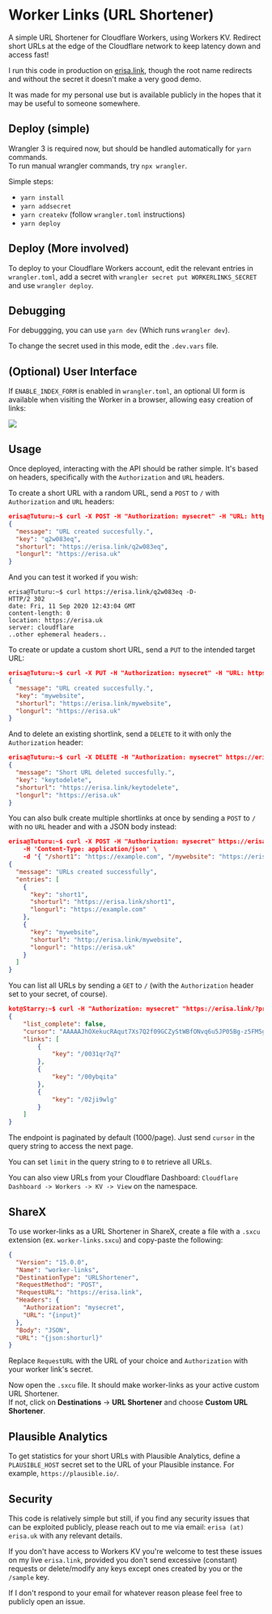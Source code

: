 # Worker Links (URL Shortener)

A simple URL Shortener for Cloudflare Workers, using Workers KV. Redirect short URLs at the edge of the Cloudflare network to keep latency down and access fast!

I run this code in production on [erisa.link](https://erisa.link/example), though the root name redirects and without the secret it doesn't make a very good demo.

It was made for my personal use but is available publicly in the hopes that it may be useful to someone somewhere.

## Deploy (simple)

Wrangler 3 is required now, but should be handled automatically for `yarn` commands.  
To run manual wrangler commands, try `npx wrangler`.

Simple steps:

- `yarn install`
- `yarn addsecret`
- `yarn createkv` (follow `wrangler.toml` instructions)
- `yarn deploy`

## Deploy (More involved)

To deploy to your Cloudflare Workers account, edit the relevant entries in `wrangler.toml`, add a secret with `wrangler secret put WORKERLINKS_SECRET` and use `wrangler deploy`.

## Debugging

For debuggging, you can use `yarn dev` (Which runs `wrangler dev`). 

To change the secret used in this mode, edit the `.dev.vars` file.

## (Optional) User Interface

If `ENABLE_INDEX_FORM` is enabled in `wrangler.toml`, an optional UI form is available when visiting the Worker in a browser, allowing easy creation of links:

![](https://i.imgur.com/Xrgj6X6.png)

## Usage

Once deployed, interacting with the API should be rather simple. It's based on headers, specifically with the `Authorization` and `URL` headers.

To create a short URL with a random URL, send a `POST` to `/` with `Authorization` and `URL` headers:

```json
erisa@Tuturu:~$ curl -X POST -H "Authorization: mysecret" -H "URL: https://erisa.uk" https://erisa.link/
{
  "message": "URL created succesfully.",
  "key": "q2w083eq",
  "shorturl": "https://erisa.link/q2w083eq",
  "longurl": "https://erisa.uk"
}
```

And you can test it worked if you wish:

```http
erisa@Tuturu:~$ curl https://erisa.link/q2w083eq -D-
HTTP/2 302
date: Fri, 11 Sep 2020 12:43:04 GMT
content-length: 0
location: https://erisa.uk
server: cloudflare
..other ephemeral headers..
```

To create or update a custom short URL, send a `PUT` to the intended target URL:

```json
erisa@Tuturu:~$ curl -X PUT -H "Authorization: mysecret" -H "URL: https://erisa.uk" https://erisa.link/mywebsite
{
  "message": "URL created succesfully.",
  "key": "mywebsite",
  "shorturl": "https://erisa.link/mywebsite",
  "longurl": "https://erisa.uk"
}
```

And to delete an existing shortlink, send a `DELETE` to it with only the `Authorization` header:

```json
erisa@Tuturu:~$ curl -X DELETE -H "Authorization: mysecret" https://erisa.link/keytodelete
{
  "message": "Short URL deleted succesfully.",
  "key": "keytodelete",
  "shorturl": "https://erisa.link/keytodelete",
  "longurl": "https://erisa.uk"
}
```

You can also bulk create multiple shortlinks at once by sending a `POST` to `/` with no `URL` header and with a JSON body instead:

```json
erisa@Tuturu:~$ curl -X POST -H "Authorization: mysecret" https://erisa.link/ \
    -H 'Content-Type: application/json' \
    -d '{ "/short1": "https://example.com", "/mywebsite": "https://erisa.uk" }'
{
  "message": "URLs created successfully",
  "entries": [
    {
      "key": "short1",
      "shorturl": "https://erisa.link/short1",
      "longurl": "https://example.com"
    },
    {
      "key": "mywebsite",
      "shorturl": "http://erisa.link/mywebsite",
      "longurl": "https://erisa.uk"
    }
  ]
}
```

You can list all URLs by sending a `GET` to `/` (with the `Authorization` header set to your secret, of course).

```json
kot@Starry:~$ curl -H "Authorization: mysecret" "https://erisa.link/?prefix=%2F&limit=1"
{
    "list_complete": false,
    "cursor": "AAAAAJhOXekucRAqut7Xs7Q2f09GCZyStWBfONvq6u5JP05Bg-z5FM5gf7krRaDrsvyxqfDuvFWUHIZp2n9OZ7Au92h-x68xwg8-bwerIoPd7fesG5w-ZB6f6oXopZHNXDCscmVUQ0OIaDEOx_6pruyEcCKfD3WpOstj6lO_sYJG_zQKdBgmYvLoMFQpK-cK7t8mCLWQA2t351xc9sJ08SM0JniY73t7bOdSxF3ADVTV6ihMSti0Z6svhpknfCn9VHjT",
    "links": [
        {
            "key": "/0031qr7q7"
        },
        {
            "key": "/00ybqita"
        },
        {
            "key": "/02ji9wlg"
        }
    ]
}
```

The endpoint is paginated by default (1000/page). Just send `cursor` in the query string to access the next page.

You can set `limit` in the query string to `0` to retrieve all URLs.

You can also view URLs from your Cloudflare Dashboard:
`Cloudflare Dashboard -> Workers -> KV -> View` on the namespace.

## ShareX

To use worker-links as a URL Shortener in ShareX, create a file with a `.sxcu` extension (ex. `worker-links.sxcu`) and copy-paste the following:

```json
{
  "Version": "15.0.0",
  "Name": "worker-links",
  "DestinationType": "URLShortener",
  "RequestMethod": "POST",
  "RequestURL": "https://erisa.link",
  "Headers": {
    "Authorization": "mysecret",
    "URL": "{input}"
  },
  "Body": "JSON",
  "URL": "{json:shorturl}"
}
```

Replace `RequestURL` with the URL of your choice and `Authorization` with your worker link's secret.

Now open the `.sxcu` file. It should make worker-links as your active custom URL Shortener.  
If not, click on **Destinations** -> **URL Shortener** and choose **Custom URL Shortener**.

## Plausible Analytics

To get statistics for your short URLs with Plausible Analytics, define a `PLAUSIBLE_HOST` secret set to the URL of your Plausible instance. For example, `https://plausible.io/`.

## Security

This code is relatively simple but still, if you find any security issues that can be exploited publicly, please reach out to me via email: `erisa (at) erisa.uk` with any relevant details.

If you don't have access to Workers KV you're welcome to test these issues on my live `erisa.link`, provided you don't send excessive (constant) requests or delete/modify any keys except ones created by you or the `/sample` key.

If I don't respond to your email for whatever reason please feel free to publicly open an issue.
